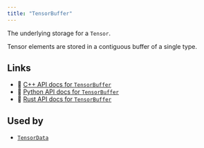 ```yaml
---
title: "TensorBuffer"
---
```


The underlying storage for a `Tensor`.

Tensor elements are stored in a contiguous buffer of a single type.


## Links
 * 🌊 [C++ API docs for `TensorBuffer`](https://ref.rerun.io/docs/cpp/stable/structrerun_1_1datatypes_1_1TensorBuffer.html?speculative-link)
 * 🐍 [Python API docs for `TensorBuffer`](https://ref.rerun.io/docs/python/stable/common/datatypes#rerun.datatypes.TensorBuffer)
 * 🦀 [Rust API docs for `TensorBuffer`](https://docs.rs/rerun/latest/rerun/datatypes/enum.TensorBuffer.html)


## Used by

* [`TensorData`](../datatypes/tensor_data.md)
